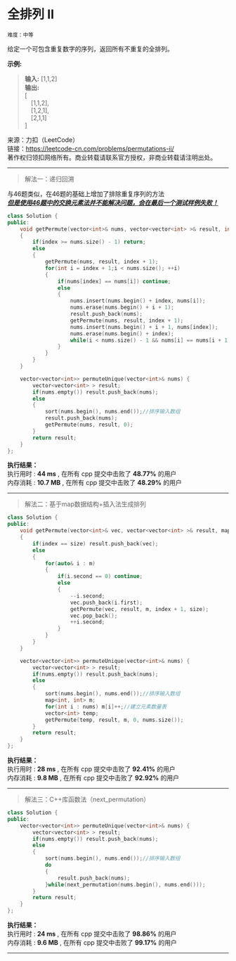 # 全排列 II #  
`难度：中等` 
 
给定一个可包含重复数字的序列，返回所有不重复的全排列。

**示例:**  
>**输入:** [1,1,2]  
>**输出:**   
>[  
>&emsp;[1,1,2],  
>&emsp;[1,2,1],  
>&emsp;[2,1,1]  
>]  

来源：力扣（LeetCode）  
链接：https://leetcode-cn.com/problems/permutations-ii/  
著作权归领扣网络所有。商业转载请联系官方授权，非商业转载请注明出处。    

---  
>解法一：递归回溯  

与46题类似，在46题的基础上增加了排除重复序列的方法  
<u>***但是使用46题中的交换元素法并不能解决问题，会在最后一个测试样例失败！***</u>  

```C++
class Solution {
public:
    void getPermute(vector<int>& nums, vector<vector<int> >& result, int index)
    {
        if(index >= nums.size() - 1) return;
        else
        {
            getPermute(nums, result, index + 1);
            for(int i = index + 1;i < nums.size(); ++i)
            {
                if(nums[index] == nums[i]) continue;
                else
                {
                    nums.insert(nums.begin() + index, nums[i]);
                    nums.erase(nums.begin() + i + 1);
                    result.push_back(nums);
                    getPermute(nums, result, index + 1);
                    nums.insert(nums.begin() + i + 1, nums[index]);
                    nums.erase(nums.begin() + index);
                    while(i < nums.size() - 1 && nums[i] == nums[i + 1]) ++i;
                }
            }
        }
    }

    vector<vector<int>> permuteUnique(vector<int>& nums) {
        vector<vector<int> > result;
        if(nums.empty()) result.push_back(nums);
        else
        {
            sort(nums.begin(), nums.end());//排序输入数组
            result.push_back(nums);
            getPermute(nums, result, 0);
        }
        return result;
    }
};
```  

**执行结果：**  
执行用时 : **44 ms** , 在所有 cpp 提交中击败了 **48.77%** 的用户  
内存消耗 : **10.7 MB** , 在所有 cpp 提交中击败了 **48.29%** 的用户  

---  
>解法二：基于map数据结构+插入法生成排列  

```C++
class Solution {
public:
    void getPermute(vector<int>& vec, vector<vector<int> >& result, map<int, int>& m, int index, const int &size)
    {
        if(index == size) result.push_back(vec);
        else
        {
            for(auto& i : m)
            {
                if(i.second == 0) continue;
                else
                {
                    --i.second;
                    vec.push_back(i.first);
                    getPermute(vec, result, m, index + 1, size);
                    vec.pop_back();
                    ++i.second;
                }
            }
        }
    }

    vector<vector<int>> permuteUnique(vector<int>& nums) {
        vector<vector<int> > result;
        if(nums.empty()) result.push_back(nums);
        else
        {
            sort(nums.begin(), nums.end());//排序输入数组
            map<int, int> m;
            for(int i : nums) m[i]++;//建立元素数量表
            vector<int> temp;
            getPermute(temp, result, m, 0, nums.size());
        }
        return result;
    }
};
```  

**执行结果：**  
执行用时 : **28 ms** , 在所有 cpp 提交中击败了 **92.41%** 的用户  
内存消耗 : **9.8 MB** , 在所有 cpp 提交中击败了 **92.92%** 的用户  

---  
>解法三：C++库函数法（next_permutation）  

```C++
class Solution {
public:
    vector<vector<int>> permuteUnique(vector<int>& nums) {
        vector<vector<int> > result;
        if(nums.empty()) result.push_back(nums);
        else
        {
            sort(nums.begin(), nums.end());//排序输入数组
            do
            {
                result.push_back(nums);
            }while(next_permutation(nums.begin(), nums.end()));
        }
        return result;
    }
};
```  

**执行结果：**  
执行用时 : **24 ms** , 在所有 cpp 提交中击败了 **98.86%** 的用户  
内存消耗 : **9.6 MB** , 在所有 cpp 提交中击败了 **99.17%** 的用户  

---  